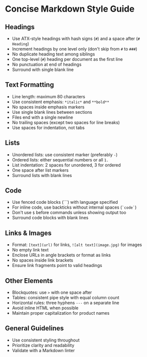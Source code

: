 # Concise Markdown Style Guide

## Headings

* Use ATX-style headings with hash signs (`#`) and a space after (`# Heading`)
* Increment headings by one level only (don't skip from `#` to `###`)
* No duplicate heading text among siblings
* One top-level (`#`) heading per document as the first line
* No punctuation at end of headings
* Surround with single blank line

## Text Formatting

* Line length: maximum 80 characters
* Use consistent emphasis: `*italic*` and `**bold**`
* No spaces inside emphasis markers
* Use single blank lines between sections
* Files end with a single newline
* No trailing spaces (except two spaces for line breaks)
* Use spaces for indentation, not tabs

## Lists

* Unordered lists: use consistent marker (preferably `-`)
* Ordered lists: either sequential numbers or all `1.`
* List indentation: 2 spaces for unordered, 3 for ordered
* One space after list markers
* Surround lists with blank lines

## Code

* Use fenced code blocks (```) with language specified
* For inline code, use backticks without internal spaces (`` `code` ``)
* Don't use `$` before commands unless showing output too
* Surround code blocks with blank lines

## Links & Images

* Format: `[text](url)` for links, `![alt text](image.jpg)` for images
* No empty link text
* Enclose URLs in angle brackets or format as links
* No spaces inside link brackets
* Ensure link fragments point to valid headings

## Other Elements

* Blockquotes: use `>` with one space after
* Tables: consistent pipe style with equal column count
* Horizontal rules: three hyphens `---` on a separate line
* Avoid inline HTML when possible
* Maintain proper capitalization for product names

## General Guidelines

* Use consistent styling throughout
* Prioritize clarity and readability
* Validate with a Markdown linter